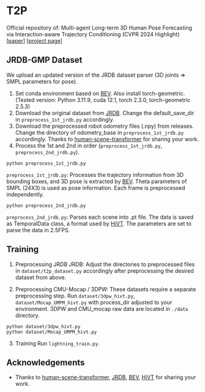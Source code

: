 # T2P
Official repository of: Multi-agent Long-term 3D Human Pose Forecasting via Interaction-aware Trajectory Conditioning (CVPR 2024 Highlight)
[[paper](https://openaccess.thecvf.com/content/CVPR2024/html/Jeong_Multi-agent_Long-term_3D_Human_Pose_Forecasting_via_Interaction-aware_Trajectory_Conditioning_CVPR_2024_paper.html)] [[project page](https://jaewoo97.github.io/t2p_/)]

## JRDB-GMP Dataset
We upload an updated version of the JRDB dataset parser (3D joints => SMPL parameters for pose). 

1. Set conda environment based on [BEV](https://github.com/Arthur151/ROMP). Also install torch-geometric. (Tested version: Python 3.11.9, cuda 12.1, torch 2.3.0, torch-geometric 2.5.3)
2. Download the original dataset from [JRDB](https://jrdb.erc.monash.edu/). Change the default_save_dir in `preprocess_1st_jrdb.py` accordingly.
3. Download the preprocessed robot odometry files (.npy) from releases. Change the directory of odometry_base in `preprocess_1st_jrdb.py` accordingly. Thanks to [human-scene-transformer](https://github.com/google-research/human-scene-transformer) for sharing your work.
4. Process the 1st and 2nd in order (`preprocess_1st_jrdb.py`, `preprocess_2nd_jrdb.py`).
```
python preprocess_1st_jrdb.py
```
`preprocess_1st_jrdb.py`: Processes the trajectory information from 3D bounding boxes, and 3D pose is extracted by [BEV](https://github.com/Arthur151/ROMP). Theta parameters of SMPL (24X3) is used as pose information. Each frame is preprocessed independently.
```
python preprocess_2nd_jrdb.py
```
`preprocess_2nd_jrdb.py`: Parses each scene into .pt file. The data is saved as TemporalData class, a format used by [HiVT](https://github.com/ZikangZhou/HiVT). The parameters are set to parse the data in 2.5FPS.

## Training
1. Preprocessing JRDB
JRDB: Adjust the directories to preprocessed files in `dataset/t2p_dataset.py` accordingly after preprocessing the desired dataset from above.

2. Preprocessing CMU-Mocap / 3DPW: These datasets require a separate preprocessing step. Run `dataset/3dpw_hivt.py`, `dataset/Mocap_UMPM_hivt.py` with process_dir adjusted to your environment. 3DPW and CMU_mocap raw data are located in `./data` directory.
```
python dataset/3dpw_hivt.py
python dataset/Mocap_UMPM_hivt.py
```
3. Training
Run `lightning_train.py`.

## Acknowledgements
- Thanks to [human-scene-transformer](https://github.com/google-research/human-scene-transformer), [JRDB](https://jrdb.erc.monash.edu/), [BEV](https://github.com/Arthur151/ROMP), [HiVT](https://github.com/ZikangZhou/HiVT) for sharing your work.
